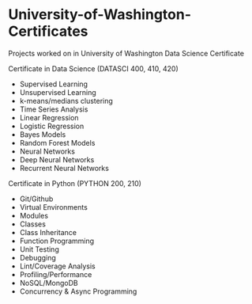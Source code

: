 # University-of-Washington-Certificates
Projects worked on in University of Washington Data Science Certificate

Certificate in Data Science (DATASCI 400, 410, 420)
- Supervised Learning
- Unsupervised Learning
- k-means/medians clustering
- Time Series Analysis
- Linear Regression
- Logistic Regression
- Bayes Models
- Random Forest Models
- Neural Networks
- Deep Neural Networks
- Recurrent Neural Networks

Certificate in Python (PYTHON 200, 210)
- Git/Github
- Virtual Environments
- Modules
- Classes
- Class Inheritance
- Function Programming
- Unit Testing
- Debugging
- Lint/Coverage Analysis
- Profiling/Performance
- NoSQL/MongoDB
- Concurrency & Async Programming
